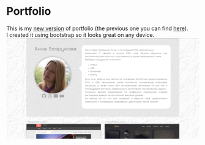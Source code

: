 # Portfolio

This is my [new version](https://cdn.rawgit.com/Annelia55/Portfolio/master/index.html) of portfolio (the previous one you can find [here](https://cdn.rawgit.com/Annelia55/Portfolio-old-version/master/index.html)). <br>
I created it using bootstrap so it looks great on any device.
![Picture](Main.jpg)